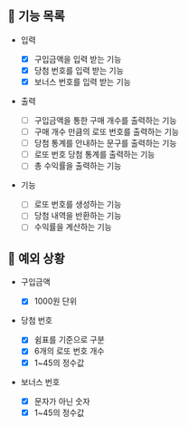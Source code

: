 ## 📄 기능 목록

- 입력

  - [x] 구입금액을 입력 받는 기능
  - [x] 당첨 번호를 입력 받는 기능
  - [x] 보너스 번호를 입력 받는 기능

- 출력

  - [ ] 구입금액을 통한 구매 개수를 출력하는 기능
  - [ ] 구매 개수 만큼의 로또 번호를 출력하는 기능
  - [ ] 당첨 통계를 안내하는 문구를 출력하는 기능
  - [ ] 로또 번호 당첨 통계를 출력하는 기능
  - [ ] 총 수익률을 출력하는 기능

- 기능
  - [ ] 로또 번호를 생성하는 기능
  - [ ] 당첨 내역을 반환하는 기능
  - [ ] 수익률을 계산하는 기능

## 🎯 예외 상황

- 구입금액

  - [x] 1000원 단위

- 당첨 번호

  - [x] 쉼표를 기준으로 구분
  - [x] 6개의 로또 번호 개수
  - [x] 1~45의 정수값

- 보너스 번호
  - [x] 문자가 아닌 숫자
  - [x] 1~45의 정수값
